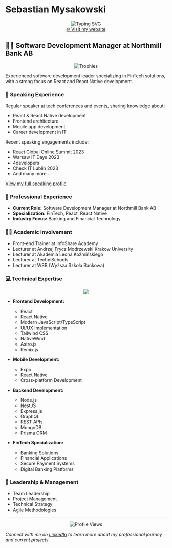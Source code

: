 # Sebastian Mysakowski

<div align="center">
  <div align="center">
    <img src="https://readme-typing-svg.herokuapp.com?font=Fira+Code&pause=1000&color=2196F3&center=true&vCenter=true&width=435&lines=Software+Development+Manager;FinTech+Specialist;React+%26+React+Native+Expert;Tech+Lecturer;Conference+Speaker" alt="Typing SVG" />
  </div>
  
  <div align="center">
    <a href="https://smysakowski.com" target="_blank">🌐 Visit my website</a>
  </div>
</div>

## 👨‍💻 Software Development Manager at Northmill Bank AB

<div align="center">
  <img src="https://github-profile-trophy.vercel.app/?username=smysakowski&theme=darkhub&no-frame=true&no-bg=true&margin-w=4" alt="Trophies" />
</div>

Experienced software development leader specializing in FinTech solutions, with a strong focus on React and React Native development.

### 🎤 Speaking Experience

Regular speaker at tech conferences and events, sharing knowledge about:
- React & React Native development
- Frontend architecture
- Mobile app development
- Career development in IT

Recent speaking engagements include:
- React Global Online Summit 2023
- Warsaw IT Days 2023
- 4developers
- Check IT Lublin 2023
- And many more...

[View my full speaking profile](https://sessionize.com/smysakowski/)

### 🚀 Professional Experience

- **Current Role:** Software Development Manager at Northmill Bank AB
- **Specialization:** FinTech, React, React Native
- **Industry Focus:** Banking and Financial Technology

### 👨‍🏫 Academic Involvement

- Front-end Trainer at InfoShare Academy
- Lecturer at Andrzej Frycz Modrzewski Krakow University
- Lecturer at Akademia Leona Koźmińskiego
- Lecturer at TechniSchools
- Lecturer at WSB (Wyższa Szkoła Bankowa)

### 💻 Technical Expertise

<div align="center">
  <img src="https://skillicons.dev/icons?i=react,js,ts,nodejs,nestjs,graphql,git,aws,docker,tailwind,astro,remix,express,mongodb,prisma&theme=dark" />
</div>

- **Frontend Development:**
  - React
  - React Native
  - Modern JavaScript/TypeScript
  - UI/UX Implementation
  - Tailwind CSS
  - NativeWind
  - Astro.js
  - Remix.js

- **Mobile Development:**
  - Expo
  - React Native
  - Cross-platform Development

- **Backend Development:**
  - Node.js
  - NestJS
  - Express.js
  - GraphQL
  - REST APIs
  - MongoDB
  - Prisma ORM

- **FinTech Specialization:**
  - Banking Solutions
  - Financial Applications
  - Secure Payment Systems
  - Digital Banking Platforms

### 🌟 Leadership & Management

- Team Leadership
- Project Management
- Technical Strategy
- Agile Methodologies

---

<div align="center">
  <img src="https://komarev.com/ghpvc/?username=smysakowski&style=flat-square&color=blue" alt="Profile Views" />
</div>

*Connect with me on [LinkedIn](https://www.linkedin.com/in/smysakowski/) to learn more about my professional journey and current projects.*
